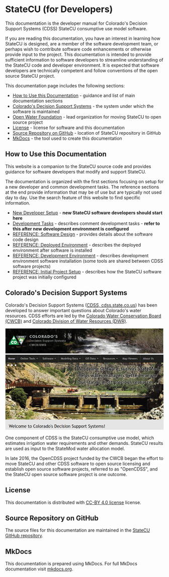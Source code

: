 # StateCU (for Developers) #

This documentation is the developer manual for Colorado's Decision Support Systems (CDSS) StateCU consumptive use model software.

If you are reading this documentation, you have an interest in learning how StateCU is designed,
are a member of the software development team,
or perhaps wish to contribute software code enhancements or otherwise provide input to the project.
This documentation is intended to provide sufficient information to software developers
to streamline understanding of the StateCU code and developer environment.
It is expected that software developers are technically competent and
follow conventions of the open source StateCU project.

This documentation page includes the following sections:

* [How to Use this Documentation](#how-to-use-this-documentation) - guidance and list of main documentation sections
* [Colorado's Decision Support Systems](#colorados-decision-support-systems) - the system under which the software is maintained
* [Open Water Foundation](#open-water-foundation) - lead organization for moving StateCU to open source project
* [License](#license) - license for software and this documentation
* [Source Repository on GitHub](#source-repository-on-github) - location of StateCU repository in GitHub
* [MkDocs](#mkdocs) - the tool used to create this documentation

## How to Use this Documentation ##

This website is a companion to the StateCU source code and provides guidance for
software developers that modify and support StateCU.

The documentation is organized with the first sections focusing on setup for a new developer and common development tasks.
The reference sections at the end provide information that may be of use but are typically not used day to day.
Use the search feature of this website to find specific information.

* [New Developer Setup](dev-new/overview/) - **new StateCU software developers should start here**
* [Development Tasks](dev-tasks/overview/) - describes comment development tasks - **refer to this after new development environment is configured**
* [REFERENCE: Software Design](software-design/overview/) - provides details about the software code design
* [REFERENCE: Deployed Environment](deployed-env/overview/) - describes the deployed environment after software is installed
* [REFERENCE: Development Environment](dev-env/overview/) - describes development environment software installation (some tools are shared between CDSS software projects)
* [REFERENCE: Initial Project Setup](project-init/overview/) - describes how the StateCU software project was initially configured

## Colorado's Decision Support Systems ##

Colorado's Decision Support Systems ([CDSS, cdss.state.co.us](http://cdss.state.co.us))
has been developed to answer important questions about Colorado's water resources.
CDSS efforts are led by the [Colorado Water Conservation Board (CWCB)](http://cwcb.state.co.us)
and [Colorado Division of Water Resources (DWR)](http://water.state.co.us).

![CDSS Website](index-images/CDSS-website.png)

One component of CDSS is the StateCU consumptive use model, which estimates irrigation water requirements and other demands.
StateCU results are used as input to the StateMod water allocation model.

In late 2016, the OpenCDSS project funded by the CWCB began the effort
to move StateCU and other CDSS software to open source licensing
and establish open source software projects, referred to as "OpenCDSS",
and the StateCU open source software project is one outcome.

## License ##

This documentation is distributed with [CC-BY 4.0 license](https://creativecommons.org/licenses/by/4.0/) license.

## Source Repository on GitHub ##

The source files for this documentation are maintained in the
[StateCU GitHub repository](https://github.com/OpenCDSS/cdss-app-statecu-fortran/doc-dev-mkdocs-project).

## MkDocs ##

This documentation is prepared using MkDocs.
For full MkDocs documentation visit [mkdocs.org](http://mkdocs.org).
